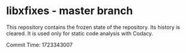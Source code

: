 # libxfixes - master branch

This repository contains the frozen state of the repository.
Its history is cleared. It is used only for static code
analysis with Codacy.

Commit Time: 1723343007